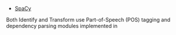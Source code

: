 * [SpaCy](https://spacy.io)

Both Identify and Transform use Part-of-Speech (POS) tagging and dependency parsing modules implemented in 
